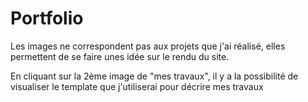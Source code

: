 # Portfolio

Les images ne correspondent pas aux projets que j'ai réalisé, 
elles permettent de se faire unes idée sur le rendu du site.

En cliquant sur la 2ème image de "mes travaux", il y a la possibilité
de visualiser le template que j'utiliserai pour décrire mes travaux